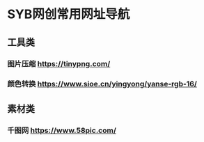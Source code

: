 # SYB网创常用网址导航

## 工具类
### 图片压缩 https://tinypng.com/
### 颜色转换 https://www.sioe.cn/yingyong/yanse-rgb-16/

## 素材类
### 千图网  https://www.58pic.com/
